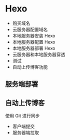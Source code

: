 # Hexo
- 购买域名
- 云服务器配置域名
- 本地服务器安装 Hexo
- 本地服务器配置 Hexo
- 本地服务器部署 Hexo
- 云服务器和本地服务器穿透
- 测试
- 自动上传博客功能

## 服务端部署

## 自动上传博客
使用 Git 进行同步
- 客户端提交
- 服务器端拉取